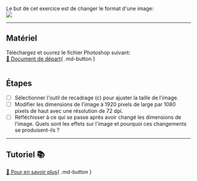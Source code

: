Le but de cet exercice est de changer le format d'une image:
<br>
![](../assets/image/illus-lotus.jpg)
<br>
***

## Matériel

Téléchargez et ouvrez le fichier Photoshop suivant:
<br>
[📁 Document de départ](../assets/image/illus-lotus.jpg){ .md-button }<br>
<br>
## Étapes

- [ ] Sélectionner l'outil de recadrage (c) pour ajuster la taille de l'image.
- [ ] Modifier les dimensions de l'image à 1920 pixels de large par 1080 pixels de haut avec une résolution de 72 dpi.
- [ ] Réfléchisser à ce qui se passe après avoir changé les dimensions de l'image. Quels sont les effets sur l'image et pourquoi ces changements se produisent-ils ?

***

## Tutoriel 📚

[📖 Pour en savoir plus](https://cmontmorency365-my.sharepoint.com/:v:/g/personal/flpilote_cmontmorency_qc_ca/EW-j3aga9SFBiAtC8gBjViUBmZ2HR9NZiCIdAyUKekTCsA?nav=eyJyZWZlcnJhbEluZm8iOnsicmVmZXJyYWxBcHAiOiJPbmVEcml2ZUZvckJ1c2luZXNzIiwicmVmZXJyYWxBcHBQbGF0Zm9ybSI6IldlYiIsInJlZmVycmFsTW9kZSI6InZpZXciLCJyZWZlcnJhbFZpZXciOiJNeUZpbGVzTGlua0NvcHkifX0&e=EgvvA9){ .md-button }   <br>
